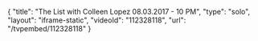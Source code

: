 {
    "title": "The List with Colleen Lopez 08.03.2017 - 10 PM",
    "type": "solo",
    "layout": "iframe-static",
    "videoId": "112328118",
    "url": "\/tvpembed\/112328118"
}